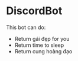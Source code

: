 # DiscordBot
This bot can do:
* Return gái đẹp for you 
* Return time to sleep
* Return cung hoàng đạo
